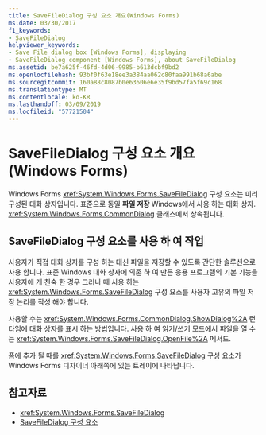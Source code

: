 ```yaml
---
title: SaveFileDialog 구성 요소 개요(Windows Forms)
ms.date: 03/30/2017
f1_keywords:
- SaveFileDialog
helpviewer_keywords:
- Save File dialog box [Windows Forms], displaying
- SaveFileDialog component [Windows Forms], about SaveFileDialog
ms.assetid: be7a625f-46fd-4d06-9985-b613dcbf9bd2
ms.openlocfilehash: 93bf0f63e18ee3a384aa062c80faa991b68a6abe
ms.sourcegitcommit: 160a88c8087b0e63606e6e35f9bd57fa5f69c168
ms.translationtype: MT
ms.contentlocale: ko-KR
ms.lasthandoff: 03/09/2019
ms.locfileid: "57721504"
---
```

# <a name="savefiledialog-component-overview-windows-forms"></a>SaveFileDialog 구성 요소 개요(Windows Forms)
Windows Forms <xref:System.Windows.Forms.SaveFileDialog> 구성 요소는 미리 구성된 대화 상자입니다. 표준으로 동일 **파일 저장** Windows에서 사용 하는 대화 상자. 
  <xref:System.Windows.Forms.CommonDialog> 클래스에서 상속됩니다.  
  
## <a name="working-with-the-savefiledialog-component"></a>SaveFileDialog 구성 요소를 사용 하 여 작업  
 사용자가 직접 대화 상자를 구성 하는 대신 파일을 저장할 수 있도록 간단한 솔루션으로 사용 합니다. 표준 Windows 대화 상자에 의존 하 여 만든 응용 프로그램의 기본 기능을 사용자에 게 친숙 한 경우 그러나 때 사용 하는 <xref:System.Windows.Forms.SaveFileDialog> 구성 요소를 사용자 고유의 파일 저장 논리를 작성 해야 합니다.  
  
 사용할 수는 <xref:System.Windows.Forms.CommonDialog.ShowDialog%2A> 런타임에 대화 상자를 표시 하는 방법입니다. 사용 하 여 읽기/쓰기 모드에서 파일을 열 수는 <xref:System.Windows.Forms.SaveFileDialog.OpenFile%2A> 메서드.  
  
 폼에 추가 될 때를 <xref:System.Windows.Forms.SaveFileDialog> 구성 요소가 Windows Forms 디자이너 아래쪽에 있는 트레이에 나타납니다.  
  
## <a name="see-also"></a>참고자료
- <xref:System.Windows.Forms.SaveFileDialog>
- [SaveFileDialog 구성 요소](savefiledialog-component-windows-forms.md)
